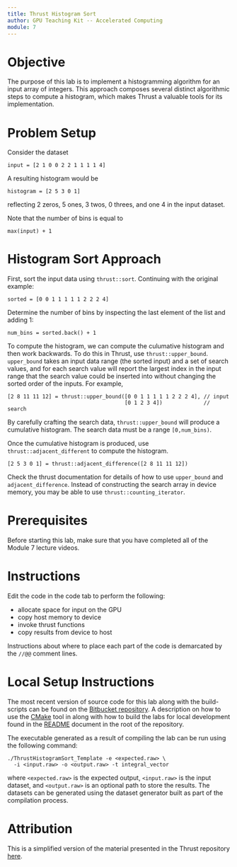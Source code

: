 ```yaml
---
title: Thrust Histogram Sort
author: GPU Teaching Kit -- Accelerated Computing
module: 7
---
```


# Objective
The purpose of this lab is to implement a histogramming algorithm for an input array of integers. This approach composes several distinct algorithmic steps to compute a histogram, which makes Thrust a valuable tools for its implementation.

# Problem Setup
Consider the dataset

```{.cpp}
input = [2 1 0 0 2 2 1 1 1 1 4]
```

A resulting histogram would be

```{.cpp}
histogram = [2 5 3 0 1]
```

reflecting 2 zeros, 5 ones, 3 twos, 0 threes, and one 4 in the input dataset.

Note that the number of bins is equal to

```{.cpp}
max(input) + 1
```

# Histogram Sort Approach
First, sort the input data using `thrust::sort`. Continuing with the original example:

```
sorted = [0 0 1 1 1 1 1 2 2 2 4]
```

Determine the number of bins by inspecting the last element of the list and adding 1:

```{.cpp}
num_bins = sorted.back() + 1
```

To compute the histogram, we can compute the culumative histogram and then work backwards. To do this in Thrust, use `thrust::upper_bound`. `upper_bound` takes an input data range (the sorted input) and a set of search values, and for each search value will report the largest index in the input range that the search value could be inserted into without changing the sorted order of the inputs. For example,

```{.cpp}
[2 8 11 11 12] = thrust::upper_bound([0 0 1 1 1 1 1 2 2 2 4], // input
                                     [0 1 2 3 4])             // search
```

By carefully crafting the search data, `thrust::upper_bound` will produce a cumulative histogram. The search data must be a range `[0,num_bins)`.

Once the cumulative histogram is produced, use `thrust::adjacent_different` to compute the histogram.

```{.cpp}
[2 5 3 0 1] = thrust::adjacent_difference([2 8 11 11 12])
```

Check the thrust documentation for details of how to use `upper_bound` and `adjacent_difference`. Instead of constructing the search array in device memory, you may be able to use `thrust::counting_iterator`.

# Prerequisites
Before starting this lab, make sure that you have completed all of the Module 7 lecture videos.

# Instructions
Edit the code in the code tab to perform the following:
- allocate space for input on the GPU
- copy host memory to device
- invoke thrust functions
- copy results from device to host

Instructions about where to place each part of the code is demarcated by the `//@@` comment lines.

# Local Setup Instructions
The most recent version of source code for this lab along with the build-scripts can be found on the [Bitbucket repository](LINKTOLAB). A description on how to use the [CMake](https://cmake.org/) tool in along with how to build the labs for local development found in the [README](LINKTOREADME) document in the root of the repository.

The executable generated as a result of compiling the lab can be run using the following command:

```{.bash}
./ThrustHistogramSort_Template -e <expected.raw> \
  -i <input.raw> -o <output.raw> -t integral_vector
```

where `<expected.raw>` is the expected output, `<input.raw>` is the input dataset, and `<output.raw>` is an optional path to store the results. The datasets can be generated using the dataset generator built as part of the compilation process.

# Attribution
This is a simplified version of the material presented in the Thrust repository [here](https://github.com/thrust/thrust/blob/master/examples/histogram.cu).
